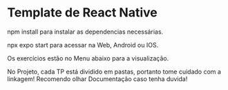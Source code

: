 # Template de React Native

npm install para instalar as dependencias necessárias.

npx expo start para acessar na Web, Android ou IOS.

Os exercícios estão no Menu abaixo para a visualização.

No Projeto, cada TP está dividido em pastas, portanto tome cuidado com a linkagem! Recomendo olhar Documentação caso tenha duvida!